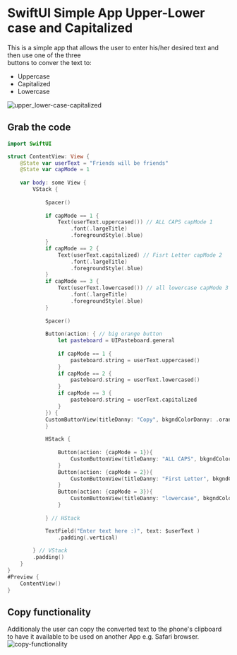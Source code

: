 # SwiftUI Simple App Upper-Lower case and Capitalized
This is a simple app that allows the user to enter his/her desired text and then use one of the three<br>
buttons to conver the text to:
* Uppercase
* Capitalized
* Lowercase

![upper_lower-case-capitalized](https://github.com/danielurra/swiftui-Simple-App-upper-lower-case-capitalized/assets/51704179/4a3f8404-2ebc-4bec-bc07-00d4632f380c)<br>
## Grab the code
```swift
import SwiftUI

struct ContentView: View {
    @State var userText = "Friends will be friends"
    @State var capMode = 1
    
    var body: some View {
        VStack {
            
            Spacer()
            
            if capMode == 1 {
                Text(userText.uppercased()) // ALL CAPS capMode 1
                    .font(.largeTitle)
                    .foregroundStyle(.blue)
            }
            if capMode == 2 {
                Text(userText.capitalized) // Fisrt Letter capMode 2
                    .font(.largeTitle)
                    .foregroundStyle(.blue)
            }
            if capMode == 3 {
                Text(userText.lowercased()) // all lowercase capMode 3
                    .font(.largeTitle)
                    .foregroundStyle(.blue)
            }
            
            Spacer()
            
            Button(action: { // big orange button
                let pasteboard = UIPasteboard.general
                
                if capMode == 1 {
                    pasteboard.string = userText.uppercased()
                }
                if capMode == 2 {
                    pasteboard.string = userText.lowercased()
                }
                if capMode == 3 {
                    pasteboard.string = userText.capitalized
                }
            }) {
            CustomButtonView(titleDanny: "Copy", bkgndColorDanny: .orange)
            }
            
            HStack {
                
                Button(action: {capMode = 1}){
                    CustomButtonView(titleDanny: "ALL CAPS", bkgndColorDanny: .red)
                }
                Button(action: {capMode = 2}){
                    CustomButtonView(titleDanny: "First Letter", bkgndColorDanny: .blue)
                }
                Button(action: {capMode = 3}){
                    CustomButtonView(titleDanny: "lowercase", bkgndColorDanny: .green)
                }
                
            } // HStack

            TextField("Enter text here :)", text: $userText )
                .padding(.vertical)
            
        } // VStack
        .padding()
    }
}
#Preview {
    ContentView()
}
```
## Copy functionality
Additionaly the user can copy the converted text to the phone's clipboard<br>
to have it available to be used on another App e.g. Safari browser.<br>
![copy-functionality](https://github.com/danielurra/swiftui-Simple-App-upper-lower-case-capitalized/assets/51704179/df4b48a2-1c80-4dfa-a1b0-e5a1fc94048c)<br>


